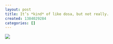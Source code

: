 ```yaml
---
layout: post
title: It’s *kind* of like dosa, but not really.
created: 1384029284
categories: []
---
```

<img src="http://24.media.tumblr.com/3e96df936965852b8b342ec8d6759dcb/tumblr_mw0jtwGWHp1rsr8w3o1_500.jpg"/><br/><br/>
